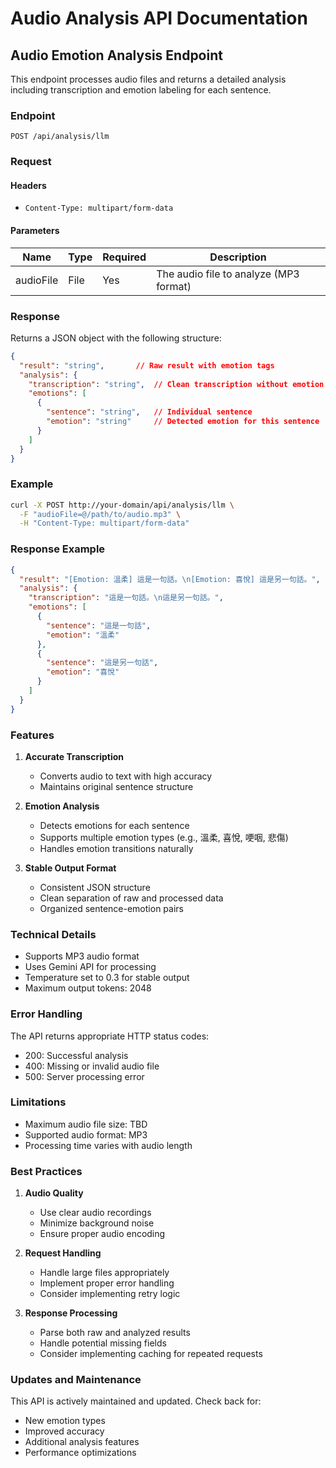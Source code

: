 # Audio Analysis API Documentation

## Audio Emotion Analysis Endpoint

This endpoint processes audio files and returns a detailed analysis including transcription and emotion labeling for each sentence.

### Endpoint

```
POST /api/analysis/llm
```

### Request

#### Headers
- `Content-Type: multipart/form-data`

#### Parameters
| Name | Type | Required | Description |
|------|------|----------|-------------|
| audioFile | File | Yes | The audio file to analyze (MP3 format) |

### Response

Returns a JSON object with the following structure:

```json
{
  "result": "string",       // Raw result with emotion tags
  "analysis": {
    "transcription": "string",  // Clean transcription without emotion tags
    "emotions": [
      {
        "sentence": "string",   // Individual sentence
        "emotion": "string"     // Detected emotion for this sentence
      }
    ]
  }
}
```

### Example

```bash
curl -X POST http://your-domain/api/analysis/llm \
  -F "audioFile=@/path/to/audio.mp3" \
  -H "Content-Type: multipart/form-data"
```

### Response Example

```json
{
  "result": "[Emotion: 溫柔] 這是一句話。\n[Emotion: 喜悅] 這是另一句話。",
  "analysis": {
    "transcription": "這是一句話。\n這是另一句話。",
    "emotions": [
      {
        "sentence": "這是一句話",
        "emotion": "溫柔"
      },
      {
        "sentence": "這是另一句話",
        "emotion": "喜悅"
      }
    ]
  }
}
```

### Features

1. **Accurate Transcription**
   - Converts audio to text with high accuracy
   - Maintains original sentence structure

2. **Emotion Analysis**
   - Detects emotions for each sentence
   - Supports multiple emotion types (e.g., 溫柔, 喜悅, 哽咽, 悲傷)
   - Handles emotion transitions naturally

3. **Stable Output Format**
   - Consistent JSON structure
   - Clean separation of raw and processed data
   - Organized sentence-emotion pairs

### Technical Details

- Supports MP3 audio format
- Uses Gemini API for processing
- Temperature set to 0.3 for stable output
- Maximum output tokens: 2048

### Error Handling

The API returns appropriate HTTP status codes:

- 200: Successful analysis
- 400: Missing or invalid audio file
- 500: Server processing error

### Limitations

- Maximum audio file size: TBD
- Supported audio format: MP3
- Processing time varies with audio length

### Best Practices

1. **Audio Quality**
   - Use clear audio recordings
   - Minimize background noise
   - Ensure proper audio encoding

2. **Request Handling**
   - Handle large files appropriately
   - Implement proper error handling
   - Consider implementing retry logic

3. **Response Processing**
   - Parse both raw and analyzed results
   - Handle potential missing fields
   - Consider implementing caching for repeated requests

### Updates and Maintenance

This API is actively maintained and updated. Check back for:
- New emotion types
- Improved accuracy
- Additional analysis features
- Performance optimizations 